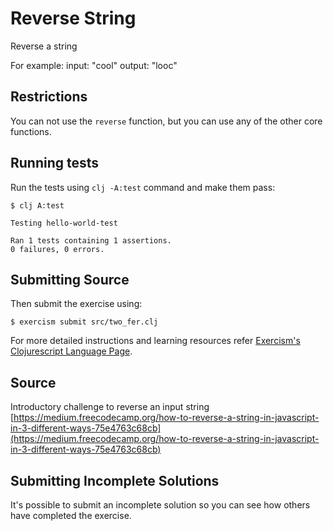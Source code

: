# Reverse String

Reverse a string

For example:
input: "cool"
output: "looc"

## Restrictions
You can not use the `reverse` function, but you can use any of the other core functions.

## Running tests

Run the tests using `clj -A:test` command and make them pass:

```
$ clj A:test

Testing hello-world-test

Ran 1 tests containing 1 assertions.
0 failures, 0 errors.
```

## Submitting Source

Then submit the exercise using:

```
$ exercism submit src/two_fer.clj
```

For more detailed instructions and learning resources refer [Exercism's Clojurescript Language Page](http://exercism.io/languages/clojurescript).

## Source

Introductory challenge to reverse an input string [https://medium.freecodecamp.org/how-to-reverse-a-string-in-javascript-in-3-different-ways-75e4763c68cb](https://medium.freecodecamp.org/how-to-reverse-a-string-in-javascript-in-3-different-ways-75e4763c68cb)

## Submitting Incomplete Solutions
It's possible to submit an incomplete solution so you can see how others have completed the exercise.
